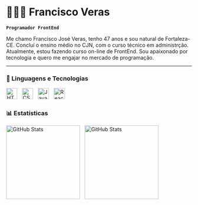 # 👩🏻‍💻 Francisco Veras

**`Programador FrontEnd`**

Me chamo Francisco José Veras, tenho 47 anos e sou natural de Fortaleza-CE. Concluí o ensino médio no CJN, com o curso técnico em administrção. Atualmente, estou fazendo curso on-line de FrontEnd. Sou apaixonado por tecnologia e quero me engajar no mercado de programação.

---

### 🤖 Linguagens e Tecnologias

<img 
    align="left" 
    alt="HTML"
    title="HTML" 
    width="30px" 
    style="padding-right: 10px;" 
    src="https://cdn.jsdelivr.net/gh/devicons/devicon@latest/icons/html5/html5-original.svg" 
/>

<img 
    align="left" 
    alt="CSS" 
    title="CSS"
    width="30px" 
    style="padding-right: 10px;" 
    src="https://cdn.jsdelivr.net/gh/devicons/devicon@latest/icons/css3/css3-original.svg" 
/>

<img 
    align="left" 
    alt="JavaScript" 
    title="JavaScript"
    width="30px" 
    style="padding-right: 10px;" 
    src="https://cdn.jsdelivr.net/gh/devicons/devicon@latest/icons/javascript/javascript-original.svg" 
/>

<img 
    align="left" 
    alt="React"
    title="React" 
    width="30px" 
    style="padding-right: 10px;" 
    src="https://cdn.jsdelivr.net/gh/devicons/devicon@latest/icons/react/react-original.svg" 
/>

<br/>
<br/>

### 📊 Estatísticas

<img 
    align="left" 
    alt="GitHub Stats"     
    height="200" 
    style="padding-right: 10px;" 
    src="https://github-readme-stats.vercel.app/api?username=fveras77&show_icons=true&locale=pt-br" 
/>

<img 
    align="left" 
    alt="GitHub Stats"     
    height="200" 
    style="padding-right: 10px;" 
    src="https://github-readme-stats.vercel.app/api/top-langs/?username=fveras77&size_weight=0.5&count_weight=0.5" 
/>





